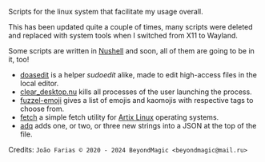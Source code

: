 Scripts for the linux system that facilitate my usage overall.

This has been updated quite a couple of times, many scripts were deleted and replaced with system tools when I switched from X11 to Wayland.

Some scripts are written in [Nushell](www.nushell.sh/) and soon, all of them are going to be in it, too!

- [doasedit](./bin/doasedit) is a helper *sudoedit* alike, made to edit high-access files in the local editor.
- [clear_desktop.nu](./bin/clear_desktop.nu) kills all processes of the user launching the process.
- [fuzzel-emoji](./bin/fuzzel-emoji) gives a list of emojis and kaomojis with respective tags to choose from.
- [fetch](./bin/fetch) a simple fetch utility for [Artix Linux](https://artixlinux.org/) operating systems.
- [adq](./bin/adq) adds one, or two, or three new strings into a JSON at the top of the file.

Credits: `João Farias © 2020 - 2024 BeyondMagic <beyondmagic@mail.ru>`
